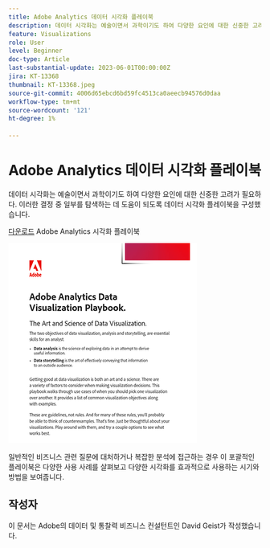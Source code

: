 ```yaml
---
title: Adobe Analytics 데이터 시각화 플레이북
description: 데이터 시각화는 예술이면서 과학이기도 하여 다양한 요인에 대한 신중한 고려가 필요하다. 이러한 결정 중 일부를 탐색하는 데 도움이 되도록 데이터 시각화 플레이북을 구성했습니다.
feature: Visualizations
role: User
level: Beginner
doc-type: Article
last-substantial-update: 2023-06-01T00:00:00Z
jira: KT-13368
thumbnail: KT-13368.jpeg
source-git-commit: 4006d65ebcd6bd59fc4513ca0aeecb94576d0daa
workflow-type: tm+mt
source-wordcount: '121'
ht-degree: 1%

---
```



# Adobe Analytics 데이터 시각화 플레이북

데이터 시각화는 예술이면서 과학이기도 하여 다양한 요인에 대한 신중한 고려가 필요하다. 이러한 결정 중 일부를 탐색하는 데 도움이 되도록 데이터 시각화 플레이북을 구성했습니다.


[다운로드](assets/adobe-analytics-data-visualization-playbook.pdf) Adobe Analytics 시각화 플레이북

[![플레이북](assets/data-visualization-playbook-image.png)](assets/adobe-analytics-data-visualization-playbook.pdf)

일반적인 비즈니스 관련 질문에 대처하거나 복잡한 분석에 접근하는 경우 이 포괄적인 플레이북은 다양한 사용 사례를 살펴보고 다양한 시각화를 효과적으로 사용하는 시기와 방법을 보여줍니다.

## 작성자

이 문서는 Adobe의 데이터 및 통찰력 비즈니스 컨설턴트인 David Geist가 작성했습니다.